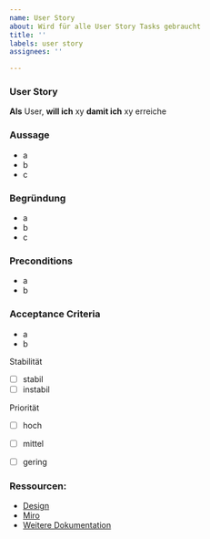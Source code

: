 ```yaml
---
name: User Story
about: Wird für alle User Story Tasks gebraucht
title: ''
labels: user story
assignees: ''

---
```


### User Story
**Als** User,
**will ich** xy 
**damit ich** xy erreiche

### Aussage
- a
- b
- c

### Begründung
- a
- b
- c

### Preconditions
- a
- b

### Acceptance Criteria
- a
- b

Stabilität
- [ ] stabil
- [ ] instabil

Priorität
- [ ] hoch
- [ ] mittel
- [ ] gering


### Ressourcen:
* [Design](agile-user-story.md)
* [Miro](http://www.mountaingoatsoftware.com/blog/advantages-of-the-as-a-user-i-want-user-story-template)
* [Weitere Dokumentation](http://scrumguides.org/scrum-guide.html)

